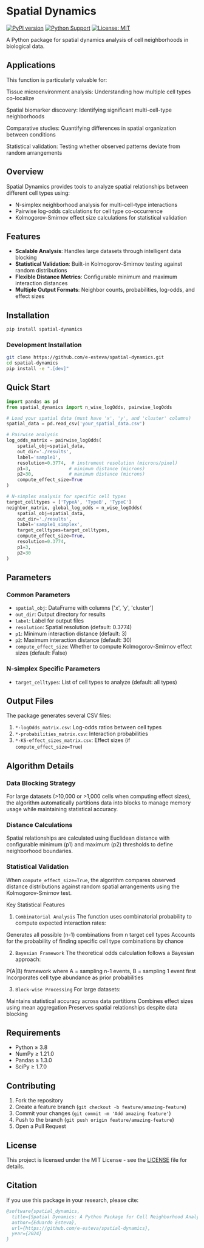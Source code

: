 # Spatial Dynamics
[![PyPI version](https://badge.fury.io/py/spatial-dynamics.svg)](https://badge.fury.io/py/spatial-dynamics)
[![Python Support](https://img.shields.io/pypi/pyversions/spatial-dynamics.svg)](https://pypi.org/project/spatial-dynamics/)
[![License: MIT](https://img.shields.io/badge/License-MIT-yellow.svg)](https://opensource.org/licenses/MIT)

A Python package for spatial dynamics analysis of cell neighborhoods in biological data.

## Applications
This function is particularly valuable for:

Tissue microenvironment analysis: Understanding how multiple cell types co-localize

Spatial biomarker discovery: Identifying significant multi-cell-type neighborhoods

Comparative studies: Quantifying differences in spatial organization between conditions

Statistical validation: Testing whether observed patterns deviate from random arrangements

## Overview

Spatial Dynamics provides tools to analyze spatial relationships between different cell types using:
- N-simplex neighborhood analysis for multi-cell-type interactions
- Pairwise log-odds calculations for cell type co-occurrence
- Kolmogorov-Smirnov effect size calculations for statistical validation

## Features

- **Scalable Analysis**: Handles large datasets through intelligent data blocking
- **Statistical Validation**: Built-in Kolmogorov-Smirnov testing against random distributions
- **Flexible Distance Metrics**: Configurable minimum and maximum interaction distances
- **Multiple Output Formats**: Neighbor counts, probabilities, log-odds, and effect sizes

## Installation

```bash
pip install spatial-dynamics
```

### Development Installation

```bash
git clone https://github.com/e-esteva/spatial-dynamics.git
cd spatial-dynamics
pip install -e ".[dev]"
```

## Quick Start

```python
import pandas as pd
from spatial_dynamics import n_wise_logOdds, pairwise_logOdds

# Load your spatial data (must have 'x', 'y', and 'cluster' columns)
spatial_data = pd.read_csv('your_spatial_data.csv')

# Pairwise analysis
log_odds_matrix = pairwise_logOdds(
    spatial_obj=spatial_data,
    out_dir='./results',
    label='sample1',
    resolution=0.3774,  # instrument resolution (microns/pixel)
    p1=3,              # minimum distance (microns)
    p2=30,             # maximum distance (microns)
    compute_effect_size=True
)

# N-simplex analysis for specific cell types
target_celltypes = ['TypeA', 'TypeB', 'TypeC']
neighbor_matrix, global_log_odds = n_wise_logOdds(
    spatial_obj=spatial_data,
    out_dir='./results',
    label='sample1_simplex',
    target_celltypes=target_celltypes,
    compute_effect_size=True,
    resolution=0.3774,
    p1=3,
    p2=30
)
```

## Parameters

### Common Parameters

- `spatial_obj`: DataFrame with columns ['x', 'y', 'cluster']
- `out_dir`: Output directory for results
- `label`: Label for output files
- `resolution`: Spatial resolution (default: 0.3774)
- `p1`: Minimum interaction distance (default: 3)
- `p2`: Maximum interaction distance (default: 30)
- `compute_effect_size`: Whether to compute Kolmogorov-Smirnov effect sizes (default: False)

### N-simplex Specific Parameters

- `target_celltypes`: List of cell types to analyze (default: all types)

## Output Files

The package generates several CSV files:

1. `*-logOdds_matrix.csv`: Log-odds ratios between cell types
2. `*-probabilities_matrix.csv`: Interaction probabilities
3. `*-KS-effect_sizes_matrix.csv`: Effect sizes (if `compute_effect_size=True`)

## Algorithm Details

### Data Blocking Strategy

For large datasets (>10,000 or >1,000 cells when computing effect sizes), the algorithm automatically partitions data into blocks to manage memory usage while maintaining statistical accuracy.

### Distance Calculations

Spatial relationships are calculated using Euclidean distance with configurable minimum (p1) and maximum (p2) thresholds to define neighborhood boundaries.

### Statistical Validation

When `compute_effect_size=True`, the algorithm compares observed distance distributions against random spatial arrangements using the Kolmogorov-Smirnov test.

Key Statistical Features
1. `Combinatorial Analysis`
The function uses combinatorial probability to compute expected interaction rates:

Generates all possible (n-1) combinations from n target cell types
Accounts for the probability of finding specific cell type combinations by chance

2. `Bayesian Framework`
The theoretical odds calculation follows a Bayesian approach:

P(A|B) framework where A = sampling n-1 events, B = sampling 1 event first
Incorporates cell type abundance as prior probabilities

3. `Block-wise Processing`
For large datasets:

Maintains statistical accuracy across data partitions
Combines effect sizes using mean aggregation
Preserves spatial relationships despite data blocking

## Requirements

- Python ≥ 3.8
- NumPy ≥ 1.21.0
- Pandas ≥ 1.3.0
- SciPy ≥ 1.7.0

## Contributing

1. Fork the repository
2. Create a feature branch (`git checkout -b feature/amazing-feature`)
3. Commit your changes (`git commit -m 'Add amazing feature'`)
4. Push to the branch (`git push origin feature/amazing-feature`)
5. Open a Pull Request

## License

This project is licensed under the MIT License - see the [LICENSE](LICENSE) file for details.

## Citation

If you use this package in your research, please cite:

```bibtex
@software{spatial_dynamics,
  title={Spatial Dynamics: A Python Package for Cell Neighborhood Analysis},
  author={Eduardo Esteva},
  url={https://github.com/e-esteva/spatial-dynamics},
  year={2024}
}
```
